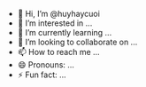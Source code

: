 - 👋 Hi, I’m @huyhaycuoi
- 👀 I’m interested in ...
- 🌱 I’m currently learning ...
- 💞️ I’m looking to collaborate on ...
- 📫 How to reach me ...
- 😄 Pronouns: ...
- ⚡ Fun fact: ...

<!---
huyhaycuoi/huyhaycuoi is a ✨ special ✨ repository because its `README.md` (this file) appears on your GitHub profile.
You can click the Preview link to take a look at your changes.
--->
